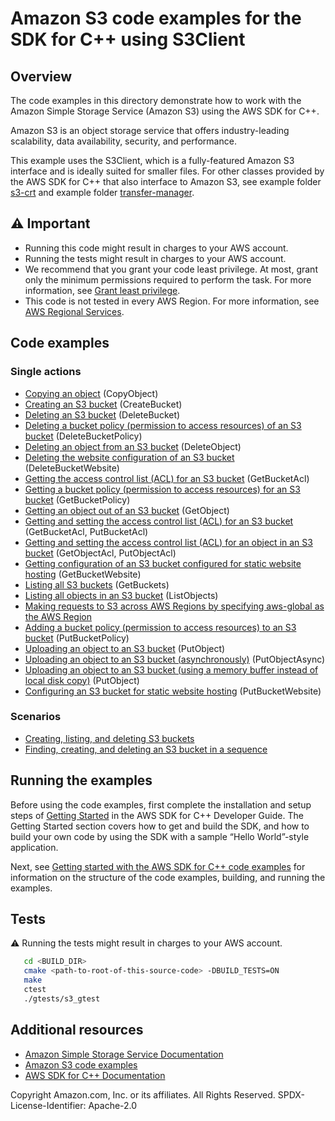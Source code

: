 #  Amazon S3 code examples for the SDK for C++ using S3Client

## Overview
The code examples in this directory demonstrate how to work with the Amazon Simple Storage Service (Amazon S3) using the AWS SDK for C++.

Amazon S3 is an object storage service that offers industry-leading scalability, data availability, security, and performance. 

This example uses the S3Client, which is a fully-featured Amazon S3 interface and is ideally suited for smaller files.  For other classes provided by the AWS SDK for C++ that also interface to Amazon S3, see example folder [s3-crt](../s3-crt) and example folder [transfer-manager](../transfer-manager).

## ⚠️ Important
* Running this code might result in charges to your AWS account. 
* Running the tests might result in charges to your AWS account.
* We recommend that you grant your code least privilege. At most, grant only the minimum permissions required to perform the task. For more information, see [Grant least privilege](https://docs.aws.amazon.com/IAM/latest/UserGuide/best-practices.html#grant-least-privilege). 
* This code is not tested in every AWS Region. For more information, see [AWS Regional Services](https://aws.amazon.com/about-aws/global-infrastructure/regional-product-services).


## Code examples

### Single actions
- [Copying an object](./copy_object.cpp) (CopyObject)
- [Creating an S3 bucket](./create_bucket.cpp) (CreateBucket)
- [Deleting an S3 bucket](./delete_bucket.cpp) (DeleteBucket)
- [Deleting a bucket policy (permission to access resources) of an S3 bucket](./delete_bucket_policy.cpp) (DeleteBucketPolicy)
- [Deleting an object from an S3 bucket](./delete_object.cpp) (DeleteObject)
- [Deleting the website configuration of an S3 bucket](./delete_website_config.cpp) (DeleteBucketWebsite)
- [Getting the access control list (ACL) for an S3 bucket](./get_acl.cpp) (GetBucketAcl)
- [Getting a bucket policy (permission to access resources) for an S3 bucket](./get_bucket_policy.cpp) (GetBucketPolicy)
- [Getting an object out of an S3 bucket](./get_object.cpp) (GetObject)
- [Getting and setting the access control list (ACL) for an S3 bucket](./get_put_bucket_acl.cpp) (GetBucketAcl, PutBucketAcl)
- [Getting and setting the access control list (ACL) for an object in an S3 bucket](./get_put_object_acl.cpp) (GetObjectAcl, PutObjectAcl)
- [Getting configuration of an S3 bucket configured for static website hosting](./get_website_config.cpp) (GetBucketWebsite)
- [Listing all S3 buckets](./list_buckets.cpp) (GetBuckets)
- [Listing all objects in an S3 bucket](./list_objects.cpp) (ListObjects)
- [Making requests to S3 across AWS Regions by specifying aws-global as the AWS Region](./list_objects_with_aws_global_region.cpp)
- [Adding a bucket policy (permission to access resources) to an S3 bucket](./put_bucket_policy.cpp) (PutBucketPolicy)
- [Uploading an object to an S3 bucket](./put_object.cpp) (PutObject)
- [Uploading an object to an S3 bucket (asynchronously)](./put_object_async.cpp) (PutObjectAsync)
- [Uploading an object to an S3 bucket (using a memory buffer instead of local disk copy)](./put_object_buffer.cpp) (PutObject)
- [Configuring an S3 bucket for static website hosting](./put_website_config.cpp) (PutBucketWebsite)

### Scenarios
- [Creating, listing, and deleting S3 buckets](./s3_getting_started_scenario.cpp)
- [Finding, creating, and deleting an S3 bucket in a sequence](./s3-demo.cpp)

## Running the examples
Before using the code examples, first complete the installation and setup steps of [Getting Started](https://docs.aws.amazon.com/sdk-for-cpp/v1/developer-guide/getting-started.html) in the AWS SDK for C++ Developer Guide.
The Getting Started section covers how to get and build the SDK, and how to build your own code by using the SDK with a sample “Hello World”-style application. 

Next, see [Getting started with the AWS SDK for C++ code examples](https://docs.aws.amazon.com/sdk-for-cpp/v1/developer-guide/getting-started-code-examples.html) for information on the structure of the code examples, building, and running the examples.

## Tests
⚠️ Running the tests might result in charges to your AWS account.

```sh
   cd <BUILD_DIR>
   cmake <path-to-root-of-this-source-code> -DBUILD_TESTS=ON
   make
   ctest 
   ./gtests/s3_gtest 
```   

## Additional resources
- [Amazon Simple Storage Service Documentation](https://docs.aws.amazon.com/s3/index.html)
- [Amazon S3 code examples](https://docs.aws.amazon.com/sdk-for-cpp/v1/developer-guide/examples-s3.html)
- [AWS SDK for C++ Documentation](https://docs.aws.amazon.com/sdk-for-cpp/index.html) 

Copyright Amazon.com, Inc. or its affiliates. All Rights Reserved. SPDX-License-Identifier: Apache-2.0
